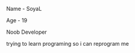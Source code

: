 <p align="center">  

</p>
Name - SoyaL

Age - 19


Noob Developer


trying to learn programing so i can reprogram me
</p>
